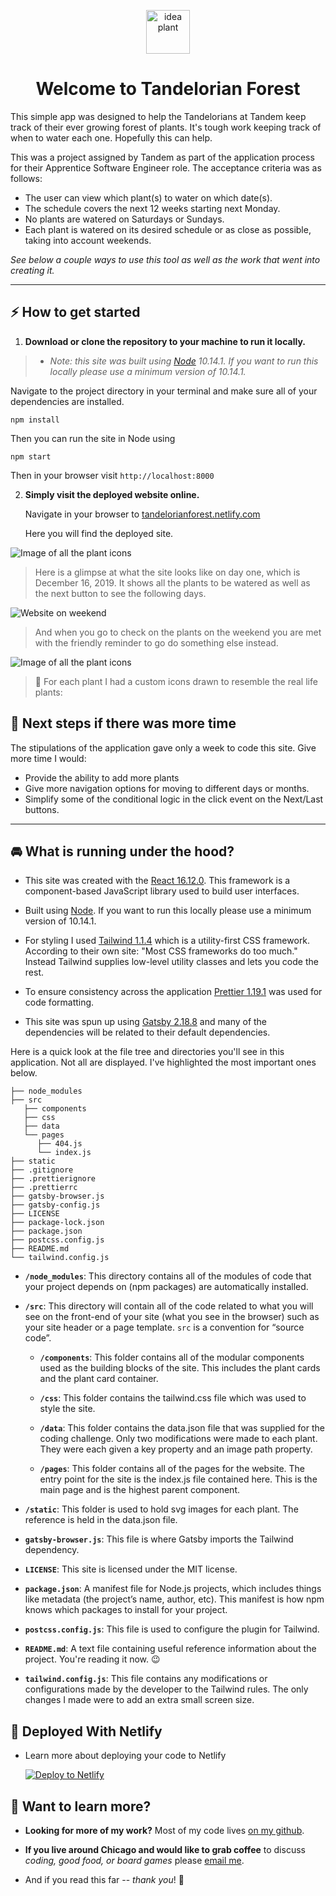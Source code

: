 <p align="center">
    <img alt="idea plant" src="static/plant1.svg" width="70" />
  </a>
</p>
<h1 align="center">
  Welcome to Tandelorian Forest
</h1>

This simple app was designed to help the Tandelorians at Tandem keep track of their ever growing forest of plants. It's tough work keeping track of when to water each one. Hopefully this can help.

This was a project assigned by Tandem as part of the application process for their Apprentice Software Engineer role. The acceptance criteria was as follows:

- The user can view which plant(s) to water on which date(s).
- The schedule covers the next 12 weeks starting next Monday.
- No plants are watered on Saturdays or Sundays.
- Each plant is watered on its desired schedule or as close as possible, taking into account weekends.

_See below a couple ways to use this tool as well as the work that went into creating it._ 

---

## ⚡️ How to get started

1.  **Download or clone the repository to your machine to run it locally.**

> - *Note: this site was built using [Node](https://www.nodejs.org) 10.14.1. If you want to run this locally please use a minimum version of 10.14.1.*


  Navigate to the project directory in your terminal and make sure all of your dependencies are installed.

  ```
  npm install
  ```
  Then you can run the site in Node using 

  ```
  npm start
  ```
  Then in your browser visit `http://localhost:8000`

2.  **Simply visit the deployed website online.**

    Navigate in your browser to [tandelorianforest.netlify.com](https://www.tandelorianforest.netlify.com)

    Here you will find the deployed site.


![Image of all the plant icons](./static/dayone.png) 
> Here is a glimpse at what the site looks like on day one, which is December 16, 2019. It shows all the plants to be watered as well as the next button to see the following days.



![Website on weekend](./static/weekend.png) 
> And when you go to check on the plants on the weekend you are met with the friendly reminder to go do something else instead.


![Image of all the plant icons](./static/allplants.png) 
> 🎨 For each plant I had a custom icons drawn to resemble the real life plants:

## 👟 Next steps if there was more time
The stipulations of the application gave only a week to code this site. Give more time I would:
- Provide the ability to add more plants
- Give more navigation options for moving to different days or months.
- Simplify some of the conditional logic in the click event on the Next/Last buttons.

---

## 🚘 What is running under the hood?

- This site was created with the [React 16.12.0](https://www.reactjs.org). This framework is a component-based JavaScript library used to build user interfaces.

- Built using [Node](https://www.nodejs.org). If you want to run this locally please use a minimum version of 10.14.1.

- For styling I used [Tailwind 1.1.4](https://www.tailwindcss.com) which is a utility-first CSS framework. According to their own site: "Most CSS frameworks do too much." Instead Tailwind supplies low-level utility classes and lets you code the rest.

- To ensure consistency across the application [Prettier 1.19.1](https://prettier.io/) was used for code formatting. 

- This site was spun up using [Gatsby 2.18.8](https://www.gatsbyjs.org/) and many of the dependencies will be related to their default dependencies.

Here is a quick look at the file tree and directories you'll see in this application. Not all are displayed. I've highlighted the most important ones below.

    ├── node_modules
    ├── src
       ├── components
       ├── css
       ├── data
       └── pages
          ├── 404.js
          └── index.js
    ├── static
    ├── .gitignore
    ├── .prettierignore
    ├── .prettierrc
    ├── gatsby-browser.js
    ├── gatsby-config.js
    ├── LICENSE
    ├── package-lock.json
    ├── package.json
    ├── postcss.config.js
    ├── README.md
    └── tailwind.config.js

-  **`/node_modules`**: This directory contains all of the modules of code that your project depends on (npm packages) are automatically installed.

-  **`/src`**: This directory will contain all of the code related to what you will see on the front-end of your site (what you see in the browser) such as your site header or a page template. `src` is a convention for “source code”.

    - **`/components`**: This folder contains all of the modular components used as the building blocks of the site. This includes the plant cards and the plant card container.

    - **`/css`**: This folder contains the tailwind.css file which was used to style the site.

    - **`/data`**: This folder contains the data.json file that was supplied for the coding challenge. Only two modifications were made to each plant. They were each given a key property and an image path property.

    - **`/pages`**: This folder contains all of the pages for the website. The entry point for the site is the index.js file contained here. This is the main page and is the highest parent component.

- **`/static`**: This folder is used to hold svg images for each plant. The reference is held in the data.json file.

-  **`gatsby-browser.js`**: This file is where Gatsby imports the Tailwind dependency.

-  **`LICENSE`**: This site is licensed under the MIT license.

- **`package.json`**: A manifest file for Node.js projects, which includes things like metadata (the project’s name, author, etc). This manifest is how npm knows which packages to install for your project.

- **`postcss.config.js`**: This file is used to configure the plugin for Tailwind.

- **`README.md`**: A text file containing useful reference information about the project. You're reading it now. 😉

- **`tailwind.config.js`**: This file contains any modifications or configurations made by the developer to the Tailwind rules. The only changes I made were to add an extra small screen size.


## 🚀 Deployed With Netlify

- Learn more about deploying your code to Netlify

  [![Deploy to Netlify](https://www.netlify.com/img/deploy/button.svg)](https://app.netlify.com/start/deploy?repository=https://github.com/gatsbyjs/gatsby-starter-default)

## 👋 Want to learn more?

- **Looking for more of my work?** Most of my code lives [on my github](https://www.github.org/cm718).

- **If you live around Chicago and would like to grab coffee** to discuss _coding, good food, or board games_ please [email me](mailto:info@chrismclaughlin.dev).

- And if you read this far -- *thank you*! 🙏